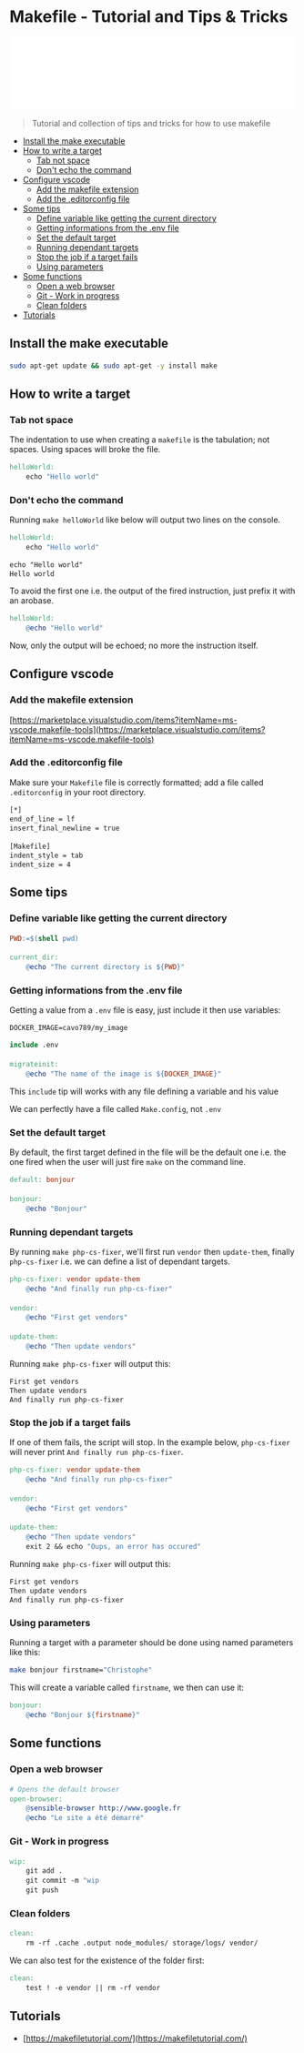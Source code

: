 # Makefile - Tutorial and Tips & Tricks

![Banner](./banner.svg)

> Tutorial and collection of tips and tricks for how to use makefile

- [Install the make executable](#install-the-make-executable)
- [How to write a target](#how-to-write-a-target)
  - [Tab not space](#tab-not-space)
  - [Don't echo the command](#dont-echo-the-command)
- [Configure vscode](#configure-vscode)
  - [Add the makefile extension](#add-the-makefile-extension)
  - [Add the .editorconfig file](#add-the-editorconfig-file)
- [Some tips](#some-tips)
  - [Define variable like getting the current directory](#define-variable-like-getting-the-current-directory)
  - [Getting informations from the .env file](#getting-informations-from-the-env-file)
  - [Set the default target](#set-the-default-target)
  - [Running dependant targets](#running-dependant-targets)
  - [Stop the job if a target fails](#stop-the-job-if-a-target-fails)
  - [Using parameters](#using-parameters)
- [Some functions](#some-functions)
  - [Open a web browser](#open-a-web-browser)
  - [Git - Work in progress](#git---work-in-progress)
  - [Clean folders](#clean-folders)
- [Tutorials](#tutorials)

## Install the make executable

```bash
sudo apt-get update && sudo apt-get -y install make
```

## How to write a target

### Tab not space

The indentation to use when creating a `makefile` is the tabulation; not spaces. Using spaces will broke the file. 

```makefile
helloWorld:
	echo "Hello world"
```

### Don't echo the command 

Running `make helloWorld` like below will output two lines on the console.

```makefile
helloWorld:
	echo "Hello world"
```

```text
echo "Hello world"
Hello world
```

To avoid the first one i.e. the output of the fired instruction, just prefix it with an arobase.

```makefile
helloWorld:
	@echo "Hello world"
```

Now, only the output will be echoed; no more the instruction itself.


## Configure vscode

### Add the makefile extension

[https://marketplace.visualstudio.com/items?itemName=ms-vscode.makefile-tools](https://marketplace.visualstudio.com/items?itemName=ms-vscode.makefile-tools)

### Add the .editorconfig file

Make sure your `Makefile` file is correctly formatted; add a file called `.editorconfig` in your root directory.

```text
[*]
end_of_line = lf
insert_final_newline = true

[Makefile]
indent_style = tab
indent_size = 4
```

## Some tips

### Define variable like getting the current directory

```makefile
PWD:=$(shell pwd)

current_dir:
	@echo "The current directory is ${PWD}"
```

### Getting informations from the .env file

Getting a value from a `.env` file is easy, just include it then use variables:

```env
DOCKER_IMAGE=cavo789/my_image
```

```makefile
include .env

migrateinit:
	@echo "The name of the image is ${DOCKER_IMAGE}"
```

This `include` tip will works with any file defining a variable and his value

We can perfectly have a file called `Make.config`, not `.env`

### Set the default target

By default, the first target defined in the file will be the default one i.e. the one fired when the user will just fire `make` on the command line.

```makefile
default: bonjour

bonjour:
	@echo "Bonjour"
```

### Running dependant targets

By running `make php-cs-fixer`, we'll first run `vendor` then `update-them`, finally `php-cs-fixer` i.e. we can define a list of dependant targets.

```makefile
php-cs-fixer: vendor update-them
	@echo "And finally run php-cs-fixer"

vendor:
	@echo "First get vendors"

update-them:
	@echo "Then update vendors"
```

Running `make php-cs-fixer` will output this:

```text
First get vendors
Then update vendors
And finally run php-cs-fixer
```

### Stop the job if a target fails

If one of them fails, the script will stop.  In the example below, `php-cs-fixer` will never print `And finally run php-cs-fixer`.

```makefile
php-cs-fixer: vendor update-them
	@echo "And finally run php-cs-fixer"

vendor:
	@echo "First get vendors"

update-them:
	@echo "Then update vendors"
	exit 2 && echo "Oups, an error has occured"
```

Running `make php-cs-fixer` will output this:

```text
First get vendors
Then update vendors
And finally run php-cs-fixer
```

### Using parameters

Running a target with a parameter should be done using named parameters like this:

```bash
make bonjour firstname="Christophe"
```

This will create a variable called `firstname`, we then can use it:

```makefile
bonjour:
	@echo "Bonjour ${firstname}"
```

## Some functions

### Open a web browser

```makefile
# Opens the default browser
open-browser:
	@sensible-browser http://www.google.fr
	@echo "Le site a été démarré"
```

### Git - Work in progress

```makefile
wip:
    git add .
    git commit -m "wip
    git push
```

### Clean folders

```makefile
clean:
	rm -rf .cache .output node_modules/ storage/logs/ vendor/
```

We can also test for the existence of the folder first:

```makefile
clean:
	test ! -e vendor || rm -rf vendor
```



## Tutorials

* [https://makefiletutorial.com/](https://makefiletutorial.com/)

